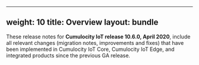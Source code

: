 
---
weight: 10
title: Overview
layout: bundle
---

These release notes for **Cumulocity IoT release 10.6.0, April 2020**, include all relevant changes (migration notes, improvements and fixes) that have been implemented in Cumulocity IoT Core, Cumulocity IoT Edge, and integrated products since the previous GA release.
